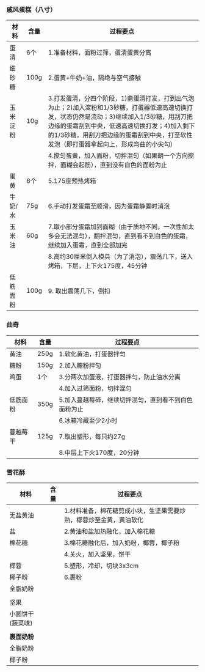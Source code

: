 ### 戚风蛋糕（八寸）

| 材料     | 含量 | 过程要点                                                     |
| -------- | ---- | ------------------------------------------------------------ |
| 蛋清     | 6个  | 1.准备材料，面粉过筛，蛋清蛋黄分离                           |
| 细砂糖   | 100g | 2.蛋黄+牛奶+油，隔绝与空气接触                               |
| 玉米淀粉 | 10g  | 3.打发蛋清，分四个阶段，1)斋蛋清打发，打到出气泡为止；2)加入淀粉和1/3砂糖，打蛋器低速高速切换打发，状态仍然是流动；3)继续加入1/3砂糖，用刮刀把边缘的蛋霜刮到中央，低速高速切换打发；4)加入剩下的1/3砂糖，用刮刀把边缘的蛋霜刮到中央，打至软性发泡（即打蛋器拿起向上，形成弯曲的小尖勾） |
|          |      | 4.搅匀蛋黄，加入面粉，切拌混匀（如果朝一个方向搅拌，面糊会起筋），直到没有白色的面粉为止 |
| 蛋黄     | 6个  | 5.175度预热烤箱                                              |
| 牛奶/水  | 75g  | 6.手动打发蛋霜至顺滑，因为蛋霜静置时消泡                     |
| 玉米油   | 60g  | 7.取小部分蛋霜加到面糊（由于质地不同，一次性加太多会无法混匀），翻拌混匀，直到看不到白色的蛋霜，继续加入蛋霜，直到全部加完 |
|          |      | 8.高约30厘米倒入模具（为了消泡），震荡几下，送入烤箱，下层，上下火175度，45分钟 |
| 低筋面粉 | 100g | 9. 取出震荡几下，倒扣                                        |



### 曲奇

| 材料     | 含量 | 过程要点                                             |
| -------- | ---- | ---------------------------------------------------- |
| 黄油     | 250g | 1.软化黄油，打蛋器拌匀                               |
| 糖粉     | 150g | 2.加入糖粉拌匀                                       |
| 鸡蛋     | 1个  | 3.分两次加蛋液，打蛋器拌匀，防止油水分离             |
|          |      | 4.加入过筛面粉，切拌混匀                             |
| 低筋面粉 | 350g | 5.加入蔓越莓碎，继续切拌混匀，直到看不到白色面粉为止 |
|          |      | 6.冰箱冷藏至少2小时                                  |
| 蔓越莓干 | 125g | 7.取出塑形，每只约27g                                |
|          |      | 8.中层上下火170度，20分钟                            |



### 雪花酥

| 材料             | 含量 | 过程要点                                                     |
| ---------------- | ---- | ------------------------------------------------------------ |
| 无盐黄油         |      | 1.材料准备，棉花糖剪成小块，生坚果需要炒熟，椰蓉炒至金黄，黄油软化 |
| 盐               |      | 2.黄油和盐加热融化，加入棉花糖                               |
| 棉花糖           |      | 3.棉花糖融化后，加入奶粉，椰蓉，椰子粉                       |
|                  |      | 4.关火，加入坚果，饼干                                       |
| 椰蓉             |      | 5.塑形，冷却，切块3x3cm                                      |
| 椰子粉           |      | 6.裹粉                                                       |
| 全脂奶粉         |      |                                                              |
|                  |      |                                                              |
| 坚果             |      |                                                              |
| 小圆饼干(蔬菜味) |      |                                                              |
|                  |      |                                                              |
| **裹面奶粉**     |      |                                                              |
| 全脂奶粉         |      |                                                              |
| 椰子粉           |      |                                                              |







